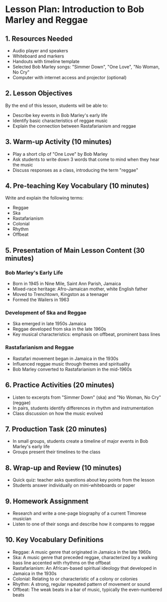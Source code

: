 # Lesson Plan: Introduction to Bob Marley and Reggae

## 1. Resources Needed

- Audio player and speakers
- Whiteboard and markers
- Handouts with timeline template
- Selected Bob Marley songs: "Simmer Down", "One Love", "No Woman, No Cry"
- Computer with internet access and projector (optional)

## 2. Lesson Objectives

By the end of this lesson, students will be able to:
- Describe key events in Bob Marley's early life
- Identify basic characteristics of reggae music
- Explain the connection between Rastafarianism and reggae

## 3. Warm-up Activity (10 minutes)

- Play a short clip of "One Love" by Bob Marley
- Ask students to write down 3 words that come to mind when they hear the music
- Discuss responses as a class, introducing the term "reggae"

## 4. Pre-teaching Key Vocabulary (10 minutes)

Write and explain the following terms:
- Reggae
- Ska
- Rastafarianism
- Colonial
- Rhythm
- Offbeat

## 5. Presentation of Main Lesson Content (30 minutes)

### Bob Marley's Early Life
- Born in 1945 in Nine Mile, Saint Ann Parish, Jamaica
- Mixed-race heritage: Afro-Jamaican mother, white English father
- Moved to Trenchtown, Kingston as a teenager
- Formed the Wailers in 1963

### Development of Ska and Reggae
- Ska emerged in late 1950s Jamaica
- Reggae developed from ska in the late 1960s
- Key musical characteristics: emphasis on offbeat, prominent bass lines

### Rastafarianism and Reggae
- Rastafari movement began in Jamaica in the 1930s
- Influenced reggae music through themes and spirituality
- Bob Marley converted to Rastafarianism in the mid-1960s

## 6. Practice Activities (20 minutes)

- Listen to excerpts from "Simmer Down" (ska) and "No Woman, No Cry" (reggae)
- In pairs, students identify differences in rhythm and instrumentation
- Class discussion on how the music evolved

## 7. Production Task (20 minutes)

- In small groups, students create a timeline of major events in Bob Marley's early life
- Groups present their timelines to the class

## 8. Wrap-up and Review (10 minutes)

- Quick quiz: teacher asks questions about key points from the lesson
- Students answer individually on mini-whiteboards or paper

## 9. Homework Assignment

- Research and write a one-page biography of a current Timorese musician
- Listen to one of their songs and describe how it compares to reggae

## 10. Key Vocabulary Definitions

- Reggae: A music genre that originated in Jamaica in the late 1960s
- Ska: A music genre that preceded reggae, characterized by a walking bass line accented with rhythms on the offbeat
- Rastafarianism: An African-based spiritual ideology that developed in Jamaica in the 1930s
- Colonial: Relating to or characteristic of a colony or colonies
- Rhythm: A strong, regular repeated pattern of movement or sound
- Offbeat: The weak beats in a bar of music, typically the even-numbered beats